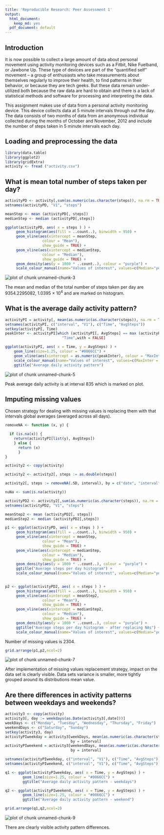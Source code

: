 ```yaml
---
title: 'Reproducible Research: Peer Assessment 1'
output:
  html_document:
    keep_md: yes
  pdf_document: default
---
```

## Introduction

It is now possible to collect a large amount of data about personal movement using activity monitoring devices such as a Fitbit, Nike Fuelband, or Jawbone Up. These type of devices are part of the “quantified self” movement – a group of enthusiasts who take measurements about themselves regularly to improve their health, to find patterns in their behavior, or because they are tech geeks. But these data remain under-utilized both because the raw data are hard to obtain and there is a lack of statistical methods and software for processing and interpreting the data.

This assignment makes use of data from a personal activity monitoring device. This device collects data at 5 minute intervals through out the day. The data consists of two months of data from an anonymous individual collected during the months of October and November, 2012 and include the number of steps taken in 5 minute intervals each day.

## Loading and preprocessing the data

```r
library(data.table)
library(ggplot2)
library(gridExtra)
activity <- fread ("activity.csv")
```


## What is mean total number of steps taken per day?

```r
activityPD <- activity[,sum(as.numeric(as.character(steps)), na.rm = TRUE), by=date]
setnames(activityPD, "V1", "steps")

meanStep <- mean (activityPD[, steps])
medianStep <- median (activityPD[,steps])
```


```r
ggplot(activityPD, aes( x = steps ) ) + 
     geom_histogram(aes(fill = ..count..), binwidth = 950) +
     geom_vline(aes(xintercept = meanStep, 
                 colour = "Mean"),
                 show_guide = TRUE) +
     geom_vline(aes(xintercept = medianStep, 
                 colour = "Median"),
                 show_guide = TRUE) +
     geom_density(aes(y = 1000 * ..count..), colour = "purple") +
     scale_colour_manual(name="Values of interest", values=c(Median="yellow",Mean="red"))
```

![plot of chunk unnamed-chunk-3](figure/unnamed-chunk-3-1.png) 
      
The mean and median of the total number of steps taken per day are 9354.2295082, 1.0395 &times; 10<sup>4</sup> and are marked on histogram.

## What is the average daily activity pattern?

```r
activityPI = activity[, mean(as.numeric(as.character(steps)), na.rm = TRUE), by = interval]
setnames(activityPI, c("interval", "V1"), c("Time", "AvgSteps"))
setkey(activityPI, Time)
peakInter <- activityPI[which (activityPI[, AvgSteps] == max (activityPI[, AvgSteps])),
                          "Time",with = FALSE]
```


```r
ggplot(activityPI, aes( x = Time, y = AvgSteps) ) + 
    geom_line(size=1.25, colour = "#0066CC") +
    geom_vline(aes(xintercept = as.numeric(peakInter), colour = "MaxInter"), show_guide = TRUE) +
    scale_colour_manual(name="Values of interest", values=c(MaxInter = "red")) +
    ggtitle("Average daily activity pattern") 
```

![plot of chunk unnamed-chunk-5](figure/unnamed-chunk-5-1.png) 

Peak average daily activity is at interval 835 which is marked on plot.

## Imputing missing values

Chosen strategy for dealing with missing values is replacing them with that intervals global averages (averaged across all days).


```r
removeNA <- function (x, y) {

  if (is.na(x)) { 
    return(activityPI[list(y), AvgSteps])
    } else {
      return (x)
      }
}

activity2 <- copy(activity)

activity2 <- activity2[, steps := as.double(steps)]

activity2[, steps := removeNA(.SD, interval), by = c("date", "interval")]

nuNa <- sum(is.na(activity))

activityPD2 <- activity2[,sum(as.numeric(as.character(steps)), na.rm = TRUE), by=date]
setnames(activityPD2, "V1", "steps")

meanStep2 <- mean (activityPD2[, steps])
medianStep2 <- median (activityPD2[,steps])

p1 <- ggplot(activityPD, aes( x = steps ) ) + 
     geom_histogram(aes(fill = ..count..), binwidth = 950) +
     geom_vline(aes(xintercept = meanStep, 
                 colour = "Mean"),
                 show_guide = TRUE) +
     geom_vline(aes(xintercept = medianStep, 
                 colour = "Median"),
                 show_guide = TRUE) +
     geom_density(aes(y = 1000 * ..count..), colour = "purple") +
     ggtitle("Average steps per day histogram") +
     scale_colour_manual(name="Values of interest", values=c(Median="yellow",Mean="red"))
     

p2 <- ggplot(activityPD2, aes( x = steps ) ) + 
     geom_histogram(aes(fill = ..count..), binwidth = 950) +
     geom_vline(aes(xintercept = meanStep2, 
                 colour = "Mean"),
                 show_guide = TRUE) +
     geom_vline(aes(xintercept = medianStep2, 
                 colour = "Median"),
                 show_guide = TRUE) +
     geom_density(aes(y = 1000 * ..count..), colour = "purple") +
     ggtitle("Average steps per day histogram - after replacing NAs") +
     scale_colour_manual(name="Values of interest", values=c(Median="yellow",Mean="red"))
```

Number of missing values is 2304.


```r
grid.arrange(p1,p2,ncol=2)
```

![plot of chunk unnamed-chunk-7](figure/unnamed-chunk-7-1.png) 

After implementation of missing values replacement strategy, impact on the data set is clearly visible. Data sets variance is smaller, more tightly grouped around its distributions mean value.

## Are there differences in activity patterns between weekdays and weekends?

```r
activity3 <- copy(activity)
activity3[, day := weekdays(as.Date(activity3[,date]))]
weekDays <- c("Monday", "Tuesday", "Wednesday", "Thursday", "Friday")
weekendDays <- c("Saturday", "Sunday")
setkey(activity3, day)
activityPIweekday = activity3[weekDays, mean(as.numeric(as.character(steps)),na.rm = TRUE),
                              by = interval]
activityPIweekend = activity3[weekendDays, mean(as.numeric(as.character(steps)),na.rm = TRUE),
                              by = interval]

setnames(activityPIweekday, c("interval", "V1"), c("Time", "AvgSteps"))
setnames(activityPIweekend, c("interval", "V1"), c("Time", "AvgSteps"))

q1 <- ggplot(activityPIweekday, aes( x = Time, y = AvgSteps) ) +
        geom_line(size=1.25, colour = "#0066CC") +
        ggtitle("Average daily activity pattern - weekdays") 

q2 <- ggplot(activityPIweekend, aes( x = Time, y = AvgSteps) ) +
        geom_line(size=1.25, colour = "#0066CC") +
        ggtitle("Average daily activity pattern - weekend") 
```


```r
grid.arrange(q1,q2,ncol=2)
```

![plot of chunk unnamed-chunk-9](figure/unnamed-chunk-9-1.png) 

There are clearly visible activity pattern differences.
